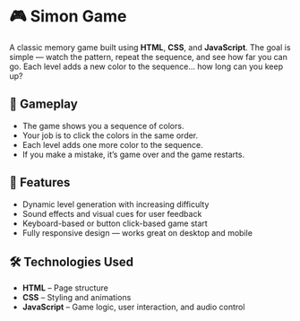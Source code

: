 # 🎮 Simon Game

A classic memory game built using **HTML**, **CSS**, and **JavaScript**. The goal is simple — watch the pattern, repeat the sequence, and see how far you can go. Each level adds a new color to the sequence... how long can you keep up?

## 🧠 Gameplay

- The game shows you a sequence of colors.
- Your job is to click the colors in the same order.
- Each level adds one more color to the sequence.
- If you make a mistake, it’s game over and the game restarts.

## 🌟 Features

- Dynamic level generation with increasing difficulty
- Sound effects and visual cues for user feedback
- Keyboard-based or button click-based game start
- Fully responsive design — works great on desktop and mobile

## 🛠️ Technologies Used

- **HTML** – Page structure
- **CSS** – Styling and animations
- **JavaScript** – Game logic, user interaction, and audio control
